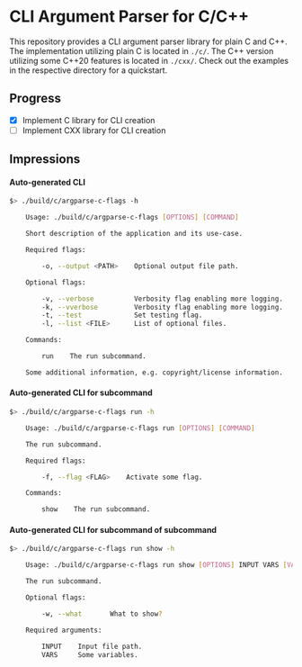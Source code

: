 # CLI Argument Parser for C/C++

This repository provides a CLI argument parser library for plain C and C++. The implementation utilizing plain C is located in `./c/`. The C++ version utilizing some C++20 features is located in `./cxx/`.
Check out the examples in the respective directory for a quickstart.

## Progress

- [x] Implement C library for CLI creation
- [ ] Implement CXX library for CLI creation

## Impressions

#### Auto-generated CLI

```bash
$> ./build/c/argparse-c-flags -h

    Usage: ./build/c/argparse-c-flags [OPTIONS] [COMMAND]

    Short description of the application and its use-case.

    Required flags:

        -o, --output <PATH>    Optional output file path.

    Optional flags:

        -v, --verbose          Verbosity flag enabling more logging.
        -k, --vverbose         Verbosity flag enabling more logging.
        -t, --test             Set testing flag.
        -l, --list <FILE>      List of optional files.

    Commands:

        run    The run subcommand.

    Some additional information, e.g. copyright/license information.
```

#### Auto-generated CLI for subcommand

```bash
$> ./build/c/argparse-c-flags run -h

    Usage: ./build/c/argparse-c-flags run [OPTIONS] [COMMAND]

    The run subcommand.

    Required flags:

        -f, --flag <FLAG>    Activate some flag.

    Commands:

        show    The run subcommand.
```

#### Auto-generated CLI for subcommand of subcommand

```bash
$> ./build/c/argparse-c-flags run show -h

    Usage: ./build/c/argparse-c-flags run show [OPTIONS] INPUT VARS [VARS...]

    The run subcommand.

    Optional flags:

        -w, --what       What to show?

    Required arguments:

        INPUT    Input file path.
        VARS     Some variables.
```
